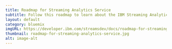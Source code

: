 ```yaml
---
title: Roadmap for Streaming Analytics Service
subtitle: Follow this roadmap to learn about the IBM Streaming Analytics Service on Bluemix.
layout: default
category: bluemix
imgURL: https://developer.ibm.com/streamsdev/docs/roadmap-for-streaming-analytics-service-on-bluemix/
thumbnail: roadmap-for-streaming-analytics-service.jpg
alt: image-alt
---
```

